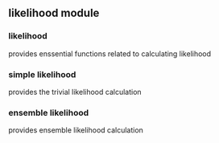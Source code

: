 ## likelihood module

### likelihood

provides enssential functions related to calculating likelihood

### simple likelihood

provides the trivial likelihood calculation

### ensemble likelihood

provides ensemble likelihood calculation
